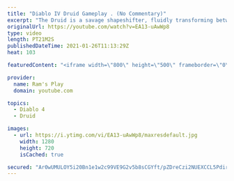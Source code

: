 ```yaml
---
title: "Diablo IV Druid Gameplay . (No Commentary)"
excerpt: "The Druid is a savage shapeshifter, fluidly transforming between the forms of a towering bear or a vicious werewolf to fight alongside the creatures of the wild."
originalUrl: https://youtube.com/watch?v=EA13-uAwWp8
type: video
length: PT21M2S
publishedDateTime: 2021-01-26T11:13:29Z
heat: 103

featuredContent: "<iframe width=\"800\" height=\"500\" frameborder=\"0\" src=\"https://www.youtube.com/embed/EA13-uAwWp8\" allow=\"accelerometer; autoplay; encrypted-media; gyroscope; picture-in-picture\" allowfullscreen></iframe>"

provider:
  name: Ram's Play
  domain: youtube.com

topics:
  - Diablo 4
  - Druid

images:
  - url: https://i.ytimg.com/vi/EA13-uAwWp8/maxresdefault.jpg
    width: 1280
    height: 720
    isCached: true

secured: "Ar0wUMULOY5i20Bn1e1w2c99VE9G2v5b8sCGYft/pZDreCzi2NUEXCCL5Pdir0wM3HuAYMfzOZHdOFqFxXpwBPM/hNHoPBHTiXdgZwli9MwKwvZnfhZ6zZ8FU1z6txP6KHc7DXc5IE6/nMTiafP6ilfI/d8SgNEU3rSSdjWYZiZS7u9QhWtpa6p+N3iAV8VplPYp6ZRYIzp0KhoG1VSgkcVrEsVetUol0z6ABYjWgDT92yd3oGEZk5MDUG4B4r54vdoxz5qIS6gufweRhwFJO7wpNxYT++C0sSWbzfSdVO3ab8kvK/eIdkwINnCVIWJ/3CCArR+nryuqwpTKIIXCJnB4SyuANLNfDYiWr8H7uGaChEcNOrqXSY8J3WhdAKbHFQGMdY8B/E6b7dJhFLvKr3CM7zIeP92xfnb4bAv8LXhPxnG2W2WfcREBui0vGuzw;f9h2aNjC4Uik7AOCFKrcdg=="
---
```


